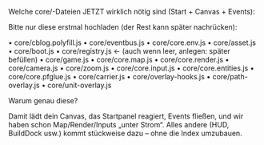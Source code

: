  Welche core/-Dateien JETZT wirklich     nötig sind (Start + Canvas + Events):

 Bitte nur diese erstmal hochladen (der  Rest kann später nachrücken):

  •	core/cblog.polyfill.js
	•	core/eventbus.js
	•	core/core.env.js
	•	core/asset.js
	•	core/boot.js
	•	core/registry.js  ← (auch wenn leer, anlegen: später befüllen)
	•	core/game.js
	•	core/core.map.js
	•	core/core.render.js
	•	core/camera.js
	•	core/zoom.js
	•	core/core.input.js
	•	core/core.entities.js
	•	core/core.pfglue.js
	•	core/carrier.js
	•	core/overlay-hooks.js
	•	core/path-overlay.js
	•	core/unit-overlay.js

 Warum genau diese?
 
 Damit lädt dein Canvas, das Startpanel reagiert, Events fließen, und wir haben schon Map/Render/Inputs „unter Strom“. Alles andere (HUD, BuildDock usw.) kommt stückweise dazu – ohne die Index umzubauen.
